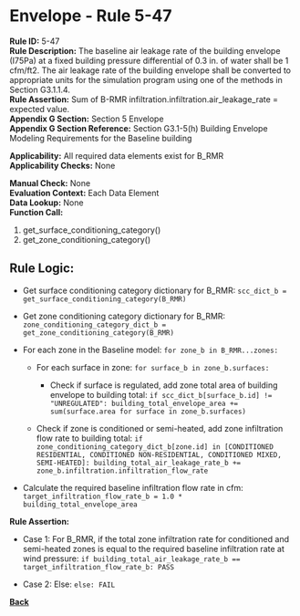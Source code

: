 
# Envelope - Rule 5-47  

**Rule ID:** 5-47  
**Rule Description:** The baseline air leakage rate of the building envelope (I75Pa) at a fixed building pressure differential of 0.3 in. of water shall be 1 cfm/ft2.  The air leakage rate of the building envelope shall be converted to appropriate units for the simulation program using one of the methods in Section G3.1.1.4.  
**Rule Assertion:** Sum of B-RMR infiltration.infiltration.air_leakage_rate = expected value.  
**Appendix G Section:** Section 5 Envelope  
**Appendix G Section Reference:** Section G3.1-5(h) Building Envelope Modeling Requirements for the Baseline building  

**Applicability:** All required data elements exist for B_RMR  
**Applicability Checks:**  None  

**Manual Check:** None  
**Evaluation Context:** Each Data Element  
**Data Lookup:** None  
**Function Call:** 

  1. get_surface_conditioning_category()
  2. get_zone_conditioning_category()

## Rule Logic:  

- Get surface conditioning category dictionary for B_RMR: `scc_dict_b = get_surface_conditioning_category(B_RMR)`

- Get zone conditioning category dictionary for B_RMR: `zone_conditioning_category_dict_b = get_zone_conditioning_category(B_RMR)`

- For each zone in the Baseline model: `for zone_b in B_RMR...zones:`

  - For each surface in zone: `for surface_b in zone_b.surfaces:`

    - Check if surface is regulated, add zone total area of building envelope to building total: `if scc_dict_b[surface_b.id] != "UNREGULATED": building_total_envelope_area += sum(surface.area for surface in zone_b.surfaces)`

  - Check if zone is conditioned or semi-heated, add zone infiltration flow rate to building total: `if zone_conditioning_category_dict_b[zone.id] in [CONDITIONED RESIDENTIAL, CONDITIONED NON-RESIDENTIAL, CONDITIONED MIXED, SEMI-HEATED]: building_total_air_leakage_rate_b += zone_b.infiltration.infiltration_flow_rate`

- Calculate the required baseline infiltration flow rate in cfm: `target_infiltration_flow_rate_b = 1.0 * building_total_envelope_area`

**Rule Assertion:**  

- Case 1: For B_RMR, if the total zone infiltration rate for conditioned and semi-heated zones is equal to the required baseline infiltration rate at wind pressure: `if building_total_air_leakage_rate_b == target_infiltration_flow_rate_b: PASS`

- Case 2: Else: `else: FAIL`

**[Back](../_toc.md)**
